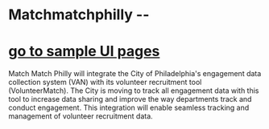 # Matchmatchphilly  -- 
# <a href="https://sue-hntr.github.io/matchmatchphilly/templates/index.html">go to sample UI pages </a>

Match Match Philly will integrate the City of Philadelphia's engagement data collection system (VAN) with its volunteer recruitment tool (VolunteerMatch). The City is moving to track all engagement data with this tool to increase data sharing and improve the way departments track and conduct engagement. This integration will enable seamless tracking and management of volunteer recruitment data.

